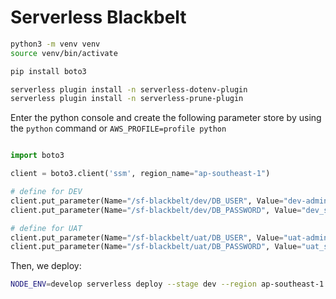 # Serverless Blackbelt


```sh
python3 -m venv venv
source venv/bin/activate

pip install boto3

serverless plugin install -n serverless-dotenv-plugin
serverless plugin install -n serverless-prune-plugin

```

Enter the python console and create the following parameter store by using the `python` command or `AWS_PROFILE=profile python`

```py

import boto3

client = boto3.client('ssm', region_name="ap-southeast-1")

# define for DEV
client.put_parameter(Name="/sf-blackbelt/dev/DB_USER", Value="dev-admin", Type="String", Overwrite=True)
client.put_parameter(Name="/sf-blackbelt/dev/DB_PASSWORD", Value="dev_secure_password", Type="String", Overwrite=True)

# define for UAT
client.put_parameter(Name="/sf-blackbelt/uat/DB_USER", Value="uat-admin", Type="String", Overwrite=True)
client.put_parameter(Name="/sf-blackbelt/uat/DB_PASSWORD", Value="uat_secure_password", Type="String", Overwrite=True)
```

Then, we deploy:

```sh
NODE_ENV=develop serverless deploy --stage dev --region ap-southeast-1
```